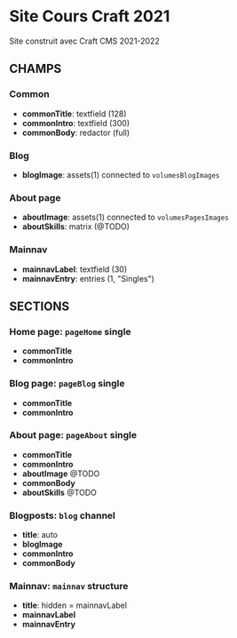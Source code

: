 # Site Cours Craft 2021

Site construit avec Craft CMS 2021-2022

## CHAMPS

### Common

- **commonTitle**: textfield (128)
- **commonIntro**: textfield (300)
- **commonBody**: redactor (full)

### Blog

- **blogImage**: assets(1) connected to `volumesBlogImages`

### About page

- **aboutImage**: assets(1) connected to `volumesPagesImages`
- **aboutSkills**: matrix (@TODO)

### Mainnav

- **mainnavLabel**: textfield (30)
- **mainnavEntry**: entries (1, "Singles")


## SECTIONS

### Home page: `pageHome` single

- **commonTitle**
- **commonIntro**

### Blog page: `pageBlog` single

- **commonTitle**
- **commonIntro**

### About page: `pageAbout` single

- **commonTitle**
- **commonIntro**
- **aboutImage** @TODO
- **commonBody**
- **aboutSkills** @TODO

### Blogposts: `blog` channel

- **title**: auto
- **blogImage**
- **commonIntro**
- **commonBody**

### Mainnav: `mainnav` structure

- **title**: hidden = mainnavLabel
- **mainnavLabel**
- **mainnavEntry**